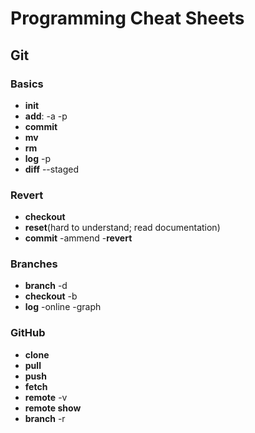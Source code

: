 # Programming Cheat Sheets

## Git
### Basics
- **init**
- **add**: -a -p
- **commit**
- **mv**
- **rm**
- **log** -p
- **diff** --staged

### Revert

- **checkout**
- **reset**(hard to understand; read documentation)
- **commit** -ammend
-**revert**

### Branches

- **branch** -d <name>
- **checkout** -b <branch>
- **log** -online -graph

### GitHub
  
- **clone**
- **pull**
- **push**
- **fetch**
- **remote** -v
- **remote show**
- **branch** -r
